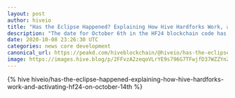 ```yaml
---
layout: post
author: hiveio
title: "Has the Eclipse Happened? Explaining How Hive Hardforks Work, and Activating HF24 on October 14th"
description: "The date for October 6th in the HF24 blockchain code has already passed- did we actually fork? No, and here's why."
date: 2020-10-08 23:26:30 UTC
categories: news core development
canonical_url: https://peakd.com/hiveblockchain/@hiveio/has-the-eclipse-happened-explaining-how-hive-hardforks-work-and-activating-hf24-on-october-14th
image: https://images.hive.blog/p/2FFvzA2zeqoVLrYE9s796G7TFwjfD37WZZYnZ6rLT726EoPj9PuaZruNhnmCioZDprHg5oQZfaJxdtBDYcBAp1smmDtXeaqPv8YimtmmDFNm9hoKPwGmqJV8kTZQJ
---
```

{% hive hiveio/has-the-eclipse-happened-explaining-how-hive-hardforks-work-and-activating-hf24-on-october-14th %}
